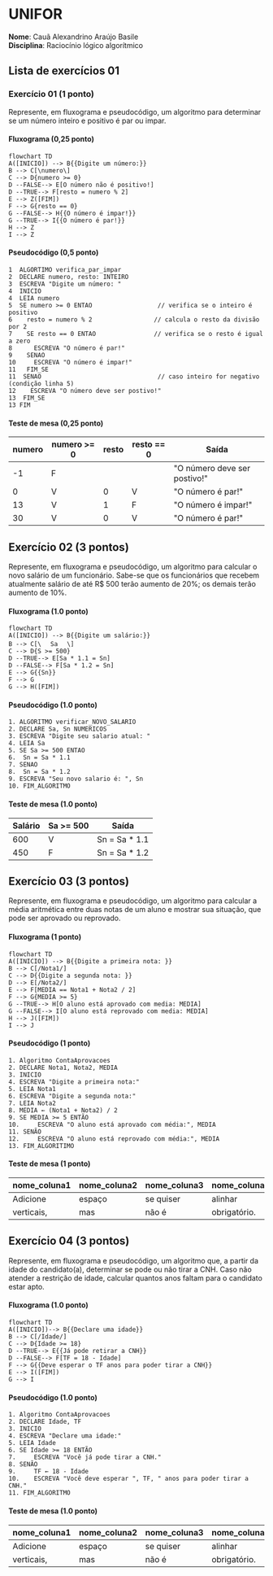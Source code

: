 
# UNIFOR
**Nome**: Cauã Alexandrino Araújo Basile <br>
**Disciplina**: Raciocínio lógico algorítmico

## Lista de exercícios 01

### Exercício 01 (1 ponto)
Represente, em fluxograma e pseudocódigo, um algoritmo para determinar se um número inteiro e positivo é par ou impar.

#### Fluxograma (0,25 ponto)

```mermaid
flowchart TD
A([INICIO]) --> B{{Digite um número:}}
B --> C[\numero\]
C --> D{numero >= 0}
D --FALSE--> E[O número não é positivo!]
D --TRUE--> F[resto = numero % 2]
E --> Z([FIM])
F --> G{resto == 0}
G --FALSE--> H{{O número é impar!}}
G --TRUE--> I{{O número é par!}}
H --> Z
I --> Z
```

#### Pseudocódigo (0,5 ponto)
```
1  ALGORTIMO verifica_par_impar
2  DECLARE numero, resto: INTEIRO
3  ESCREVA "Digite um número: "
4  INICIO
4  LEIA numero
5  SE numero >= 0 ENTAO                  // verifica se o inteiro é positivo
6    resto = numero % 2                 // calcula o resto da divisão por 2
7    SE resto == 0 ENTAO                // verifica se o resto é igual a zero
8      ESCREVA "O número é par!"
9    SENAO
10     ESCREVA "O número é impar!"
11   FIM_SE
11  SENAO                                // caso inteiro for negativo (condição linha 5)
12    ESCREVA "O número deve ser postivo!"
13  FIM_SE
13 FIM
```

#### Teste de mesa (0,25 ponto)
| numero | numero >= 0 | resto | resto == 0 | Saída |
| -- | -- | -- | -- | -- | 
| -1 | F |   |   | "O número deve ser postivo!" |
| 0  | V | 0 | V | "O número é par!" |
| 13 | V | 1 | F | "O número é impar!" |
| 30 | V | 0 | V | "O número é par!" |

## Exercício 02 (3 pontos)
Represente, em fluxograma e pseudocódigo, um algoritmo para calcular o novo salário de um funcionário. 
Sabe-se que os funcionários que recebem atualmente salário de até R$ 500 terão aumento de 20%; os demais terão aumento de 10%.

#### Fluxograma (1.0 ponto)

```mermaid
flowchart TD
A([INICIO]) --> B{{Digite um salário:}}
B --> C[\ㅤ Sa ㅤ\]
C --> D{S >= 500}
D --TRUE--> E[Sa * 1.1 = Sn]
D --FALSE--> F[Sa * 1.2 = Sn]
E --> G{{Sn}}
F --> G
G --> H([FIM])
```

#### Pseudocódigo (1.0 ponto)

```
1. ALGORITMO verificar_NOVO_SALARIO
2. DECLARE Sa, Sn NUMERICOS
3. ESCREVA "Digite seu salario atual: "
4. LEIA Sa
5. SE Sa >= 500 ENTAO
6. 	Sn = Sa * 1.1
7. SENAO
8. 	Sn = Sa * 1.2
9. ESCREVA "Seu novo salario é: ", Sn
10. FIM_ALGORITMO
```

#### Teste de mesa (1.0 ponto)

| Salário | Sa >= 500 | Saída |
|      --      |      --      |      --      |     
| 600     | V       | Sn = Sa * 1.1    |  
| 450   | F          | Sn = Sa * 1.2        | 

## Exercício 03 (3 pontos)
Represente, em fluxograma e pseudocódigo, um algoritmo para calcular a média aritmética entre duas notas de um aluno e mostrar sua situação, que pode ser aprovado ou reprovado.

#### Fluxograma (1 ponto)

```mermaid
flowchart TD
A([INICIO]) --> B{{Digite a primeira nota: }}
B --> C[/Nota1/]
C --> D{{Digite a segunda nota: }}
D --> E[/Nota2/]
E --> F[MEDIA == Nota1 + Nota2 / 2]
F --> G{MEDIA >= 5}
G --TRUE--> H[O aluno está aprovado com media: MEDIA]
G --FALSE--> I[O aluno está reprovado com media: MEDIA]
H --> J([FIM])
I --> J

```

#### Pseudocódigo (1 ponto)

```
1. Algoritmo ContaAprovacoes
2. DECLARE Nota1, Nota2, MEDIA
3. INICIO
4. ESCREVA "Digite a primeira nota:"
5. LEIA Nota1
6. ESCREVA "Digite a segunda nota:"
7. LEIA Nota2
8. MEDIA ← (Nota1 + Nota2) / 2
9. SE MEDIA >= 5 ENTÃO
10.     ESCREVA "O aluno está aprovado com média:", MEDIA
11. SENÃO
12.     ESCREVA "O aluno está reprovado com média:", MEDIA
13. FIM_ALGORITIMO

```

#### Teste de mesa (1 ponto)

| nome_coluna1 | nome_coluna2 | nome_coluna3 | nome_coluna4 | nome_coluna5 | 
|      --      |      --      |      --      |      --      |      --      | 
| Adicione     | espaço       | se quiser    |  alinhar     | as barras    |
| verticais,   | mas          | não é        | obrigatório. | Entendido ?  |

## Exercício 04 (3 pontos)
Represente, em fluxograma e pseudocódigo, um algoritmo que, a partir da idade do candidato(a), determinar se pode ou não tirar a CNH. 
Caso não atender a restrição de idade, calcular quantos anos faltam para o candidato estar apto.

#### Fluxograma (1.0 ponto)

```mermaid
flowchart TD
A([INICIO])--> B{{Declare uma idade}}
B --> C[/Idade/]
C --> D{Idade >= 18}
D --TRUE--> E{{Já pode retirar a CNH}}
D --FALSE--> F[TF = 18 - Idade]
F --> G{{Deve esperar o TF anos para poder tirar a CNH}}
E --> I([FIM])
G --> I

```  

#### Pseudocódigo (1.0 ponto)

```
1. Algoritmo ContaAprovacoes
2. DECLARE Idade, TF
3. INICIO
4. ESCREVA "Declare uma idade:"
5. LEIA Idade
6. SE Idade >= 18 ENTÃO
7.     ESCREVA "Você já pode tirar a CNH."
8. SENÃO
9.     TF ← 18 - Idade
10.    ESCREVA "Você deve esperar ", TF, " anos para poder tirar a CNH."
11. FIM_ALGORITMO

```

#### Teste de mesa (1.0 ponto)

| nome_coluna1 | nome_coluna2 | nome_coluna3 | nome_coluna4 | nome_coluna5 | 
|      --      |      --      |      --      |      --      |      --      | 
| Adicione     | espaço       | se quiser    |  alinhar     | as barras    |
| verticais,   | mas          | não é        | obrigatório. | Entendido ?  |
